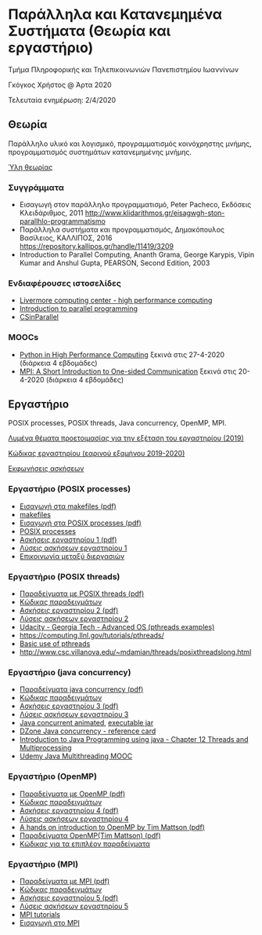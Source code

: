 # Παράλληλα και Κατανεμημένα Συστήματα (Θεωρία και εργαστήριο)

Τμήμα Πληροφορικής και Τηλεπικοινωνιών Πανεπιστημίου Ιωαννίνων

Γκόγκος Χρήστος @ Άρτα 2020

Τελευταία ενημέρωση: 2/4/2020

## Θεωρία

Παράλληλο υλικό και λογισμικό, προγραμματισμός κοινόχρηστης μνήμης, προγραμματισμός συστημάτων κατανεμημένης μνήμης.

[Ύλη θεωρίας](./teliki.md)

### Συγγράμματα

* Εισαγωγή στον παράλληλο προγραμματισμό, Peter Pacheco, Εκδόσεις Κλειδάριθμος, 2011 <http://www.klidarithmos.gr/eisagwgh-ston-parallhlo-programmatismo>
* Παράλληλα συστήματα και προγραμματισμός, Δημακόπουλος Βασίλειος, ΚΑΛΛΙΠΟΣ, 2016 <https://repository.kallipos.gr/handle/11419/3209>
* Introduction to Parallel Computing, Ananth Grama, George Karypis, Vipin Kumar and Anshul Gupta, PEARSON, Second Edition, 2003

### Ενδιαφέρουσες ιστοσελίδες

* [Livermore computing center - high performance computing](https://hpc.llnl.gov/training/tutorials)
* [Introduction to parallel programming](https://computing.llnl.gov/tutorials/parallel_comp/)
* [CSinParallel](https://csinparallel.org/index.html)

### MOOCs
* [Python in High Performance Computing](https://www.futurelearn.com/courses/python-in-hpc/2) ξεκινά στις 27-4-2020 (διάρκεια 4 εβδομάδες)
* [MPI: A Short Introduction to One-sided Communication](https://www.futurelearn.com/courses/mpi-one-sided) ξεκινά στις 20-4-2020 (διάρκεια 4 εβδομάδες)

## Εργαστήριο

POSIX processes, POSIX threads, Java concurrency, OpenMP, MPI.

[Λυμένα θέματα προετοιμασίας για την εξέταση του εργαστηρίου (2019)](./exams_preparation/lab_exams_prep_19.pdf)

[Κώδικας εργαστηρίου (εαρινού εξαμήνου 2019-2020)](./live_coding/)

[Εκφωνήσεις ασκήσεων](./lab_exercises.md)

### Εργαστήριο (POSIX processes)

* [Εισαγωγή στα makefiles (pdf)](./docs/00.makefiles.pdf)
* [makefiles](./lab00/README.md)
* [Εισαγωγή στα POSIX processes (pdf)](./docs/01.POSIX%20processes.pdf)
* [POSIX processes](./lab01/README.md)
* [Ασκήσεις εργαστηρίου 1 (pdf)](./docs/02.ΑΣΚΗΣΕΙΣ%20ΕΡΓΑΣΤΗΡΙΟΥ%201%20(POSIX%20PROCESSES).pdf)
* [Λύσεις ασκήσεων εργαστηρίου 1](./lab01x/README.md)
* [Επικοινωνία μεταξύ διεργασιών](https://www.ibm.com/developerworks/aix/library/au-spunix_sharedmemory/index.html)

### Εργαστήριο (POSIX threads)

* [Παραδείγματα με POSIX threads (pdf)](./docs/03.POSIX%20threads.pdf)
* [Κώδικας παραδειγμάτων](./lab02/README.md)
* [Ασκήσεις εργαστηρίου 2 (pdf)](./docs/04.ΑΣΚΗΣΕΙΣ%20ΕΡΓΑΣΤΗΡΙΟΥ%202%20(POSIX%20THREADS).pdf)
* [Λύσεις ασκήσεων εργαστηρίου 2](./lab02x/README.md)
* [Udacity - Georgia Tech - Advanced OS (pthreads examples)](./lab02gt/README.md)
* <https://computing.llnl.gov/tutorials/pthreads/>
* [Basic use of pthreads](https://www.ibm.com/developerworks/library/l-pthred/index.html)
* <http://www.csc.villanova.edu/~mdamian/threads/posixthreadslong.html>

### Εργαστήριο (java concurrency)

* [Παραδείγματα java concurrency (pdf)](./docs/05.JAVA%20CONCURRENCY.pdf)
* [Κώδικας παραδειγμάτων](./lab03/README.md)
* [Ασκήσεις εργαστηρίου 3 (pdf)](./docs/06.ΑΣΚΗΣΕΙΣ%20ΕΡΓΑΣΤΗΡΙΟΥ%203%20(JAVA%20CONCURRENCY).pdf)
* [Λύσεις ασκήσεων εργαστηρίου 3](./lab03x/README.md)
* [Java concurrent animated](http://www.jconcurrent.com/), [executable jar](./lab03ca/javaConcurrentAnimated.jar)
* [DZone Java concurrency - reference card](https://dzone.com/refcardz/core-java-concurrency)
* [Introduction to Java Programming using java - Chapter 12 Threads and Multiprocessing](http://math.hws.edu/javanotes/c12/index.html)
* [Udemy Java Multithreading MOOC](https://www.udemy.com/java-multithreading/)

### Εργαστήριο (OpenMP)

* [Παραδείγματα με OpenMP (pdf)](./docs/07.OPENMP.pdf)
* [Κώδικας παραδειγμάτων](./lab04/README.md)
* [Ασκήσεις εργαστηρίου 4 (pdf)](./docs/09.ΑΣΚΗΣΕΙΣ%20ΕΡΓΑΣΤΗΡΙΟΥ%204%20(OPENMP).pdf)
* [Λύσεις ασκήσεων εργαστηρίου 4](./lab04x/README.md)
* [A hands on introduction to OpenMP by Tim Mattson (pdf)](./resources/Intro_To_OpenMP_Mattson.pdf)
* [Παραδείγματα OpenMP(Tim Mattson) (pdf)](./docs/08.OPENMP(Tim%20Mattson).pdf)
* [Κώδικας για τα επιπλέον παραδείγματα](./lab04ma/README.md)

### Εργαστήριο (MPI)

* [Παραδείγματα με MPI (pdf)](./docs/10.MPI.pdf)
* [Κώδικας παραδειγμάτων](./lab05/README.md)
* [Ασκήσεις εργαστηρίου 5 (pdf)](./docs/11.ΑΣΚΗΣΕΙΣ%20ΕΡΓΑΣΤΗΡΙΟΥ%205%20(MPI).pdf)
* [Λύσεις ασκήσεων εργαστηρίου 5](./lab05x/README.md)
* [MPI tutorials](http://mpitutorial.com/tutorials/)
* [Εισαγωγή στο MPI](http://condor.cc.ku.edu/~grobe/docs/intro-MPI-C.shtml)

<!-- Δημιουργία όλων των εκτελέσιμων

```bash
bash makeall.sh
```

Διαγραφή όλων των εκτελέσιμων

```bash
bash makeall.sh clean
``` -->
